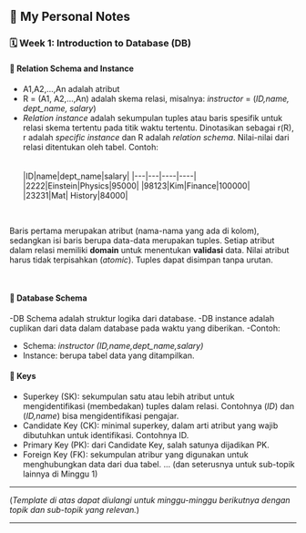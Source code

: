 ## 📘 My Personal Notes

### 🗓️ Week 1: Introduction to Database (DB)

#### 📍 Relation Schema and Instance
- A1,A2,...,An adalah atribut
- R = (A1, A2,...,An) adalah skema relasi, misalnya: _instructor_ = (_ID,name, dept_name, salary_)
- _Relation instance_ adalah sekumpulan tuples atau baris spesifik untuk relasi skema tertentu pada titik waktu tertentu.
Dinotasikan sebagai r(R), r adalah _specific instance_ dan R adalah _relation schema_. Nilai-nilai dari relasi ditentukan oleh tabel.
Contoh: <br/><br/><br/>
  |ID|name|dept_name|salary|
  |---|---|----|----|
  |2222|Einstein|Physics|95000|
  |98123|Kim|Finance|100000|
  |23231|Mat| History|84000|
<br/>

Baris pertama merupakan atribut (nama-nama yang ada di kolom), sedangkan isi baris berupa data-data merupakan tuples.
Setiap atribut dalam relasi memiliki **domain** untuk menentukan **validasi** data. Nilai atribut harus tidak terpisahkan (_atomic_).
Tuples dapat disimpan tanpa urutan.

<br/>

#### 📍 Database Schema
-DB Schema adalah struktur logika dari database.
-DB instance adalah cuplikan dari data dalam database pada waktu yang diberikan.
-Contoh:
  * Schema: _instructor (ID,name,dept_name,salary)_
  * Instance: berupa tabel data yang ditampilkan.

#### 📍 Keys
- Superkey (SK): sekumpulan satu atau lebih atribut untuk mengidentifikasi (membedakan) tuples dalam relasi. Contohnya (_ID_) dan (_ID,name_) bisa mengidentifikasi pengajar.
- Candidate Key (CK): minimal superkey, dalam arti atribut yang wajib dibutuhkan untuk identifikasi. Contohnya ID.
- Primary Key (PK): dari Candidate Key, salah satunya dijadikan PK.
- Foreign Key (FK): sekumpulan atribur yang digunakan untuk menghubungkan data dari dua tabel.
... (dan seterusnya untuk sub-topik lainnya di Minggu 1)

---

(_Template di atas dapat diulangi untuk minggu-minggu berikutnya dengan topik dan sub-topik yang relevan._)

---
